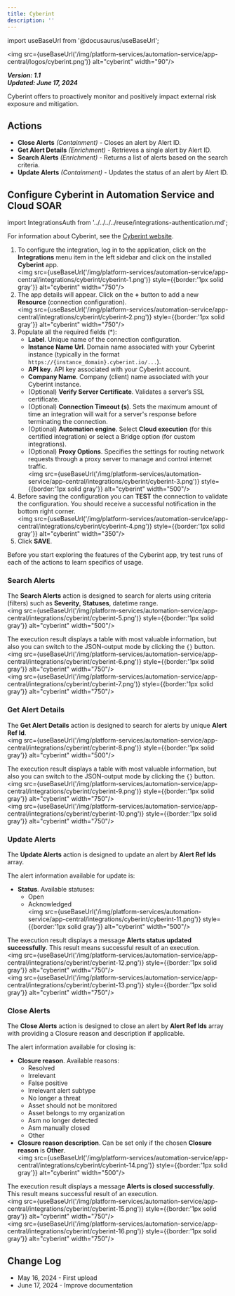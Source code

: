 ```yaml
---
title: Cyberint
description: ''
---
```


import useBaseUrl from '@docusaurus/useBaseUrl';

<img src={useBaseUrl('/img/platform-services/automation-service/app-central/logos/cyberint.png')} alt="cyberint" width="90"/>

***Version: 1.1  
Updated: June 17, 2024***

Cyberint offers to proactively monitor and positively impact external risk exposure and mitigation.

## Actions

* **Close Alerts** *(Containment)* - Closes an alert by Alert ID.
* **Get Alert Details** *(Enrichment)* - Retrieves a single alert by Alert ID.
* **Search Alerts** *(Enrichment)* - Returns a list of alerts based on the search criteria.
* **Update Alerts** *(Containment)* - Updates the status of an alert by Alert ID.

## Configure Cyberint in Automation Service and Cloud SOAR

import IntegrationsAuth from '../../../../reuse/integrations-authentication.md';

<IntegrationsAuth/>

For information about Cyberint, see the [Cyberint website](https://cyberint.com/).

1. To configure the integration, log in to the application, click on the **Integrations** menu item in the left sidebar and click on the installed **Cyberint** app. <br/><img src={useBaseUrl('/img/platform-services/automation-service/app-central/integrations/cyberint/cyberint-1.png')} style={{border:'1px solid gray'}} alt="cyberint" width="750"/>
2. The app details will appear. Click on the **+** button to add a new **Resource** (connection configuration). <br/><img src={useBaseUrl('/img/platform-services/automation-service/app-central/integrations/cyberint/cyberint-2.png')} style={{border:'1px solid gray'}} alt="cyberint" width="750"/>
3. Populate all the required fields (*):
    - **Label**. Unique name of the connection configuration.
    - **Instance Name Url**. Domain name associated with your Cyberint instance (typically in the format `https://{instance_domain}.cyberint.io/...`).
    - **API key**. API key associated with your Cyberint account.
    - **Company Name**. Company (client) name associated with your Cyberint instance.
    - (Optional) **Verify Server Certificate**. Validates a server’s SSL certificate.
    - (Optional) **Connection Timeout (s)**. Sets the maximum amount of time an integration will wait for a server's response before terminating the connection.
    - (Optional) **Automation engine**. Select **Cloud execution** (for this certified integration) or select a Bridge option (for custom integrations).
    - (Optional) **Proxy Options**. Specifies the settings for routing network requests through a proxy server to manage and control internet traffic.<br/><img src={useBaseUrl('/img/platform-services/automation-service/app-central/integrations/cyberint/cyberint-3.png')} style={{border:'1px solid gray'}} alt="cyberint" width="500"/>
4. Before saving the configuration you can **TEST** the connection to validate the configuration. You should receive a successful notification in the bottom right corner.<br/><img src={useBaseUrl('/img/platform-services/automation-service/app-central/integrations/cyberint/cyberint-4.png')} style={{border:'1px solid gray'}} alt="cyberint" width="350"/>
5. Click **SAVE**.

Before you start exploring the features of the Cyberint app, try test runs of each of the actions to learn specifics of usage.

### Search Alerts
The **Search Alerts** action is designed to search for alerts using criteria (filters) such as **Severity**, **Statuses**, datetime range. <br/><img src={useBaseUrl('/img/platform-services/automation-service/app-central/integrations/cyberint/cyberint-5.png')} style={{border:'1px solid gray'}} alt="cyberint" width="500"/>

The execution result displays a table with most valuable information, but also you can switch to the JSON-output mode by clicking the `{}` button. <br/><img src={useBaseUrl('/img/platform-services/automation-service/app-central/integrations/cyberint/cyberint-6.png')} style={{border:'1px solid gray'}} alt="cyberint" width="750"/> <br/><img src={useBaseUrl('/img/platform-services/automation-service/app-central/integrations/cyberint/cyberint-7.png')} style={{border:'1px solid gray'}} alt="cyberint" width="750"/>

### Get Alert Details
The **Get Alert Details** action is designed to search for alerts by unique **Alert Ref Id**. <br/><img src={useBaseUrl('/img/platform-services/automation-service/app-central/integrations/cyberint/cyberint-8.png')} style={{border:'1px solid gray'}} alt="cyberint" width="500"/>

The execution result displays a table with most valuable information, but also you can switch to the JSON-output mode by clicking the `{}` button. <br/><img src={useBaseUrl('/img/platform-services/automation-service/app-central/integrations/cyberint/cyberint-9.png')} style={{border:'1px solid gray'}} alt="cyberint" width="750"/> <br/><img src={useBaseUrl('/img/platform-services/automation-service/app-central/integrations/cyberint/cyberint-10.png')} style={{border:'1px solid gray'}} alt="cyberint" width="750"/>

### Update Alerts
The **Update Alerts** action is designed to update an alert by **Alert Ref Ids** array.

The alert information available for update is:

- **Status**. Available statuses:
  - Open 
  - Acknowledged <br/><img src={useBaseUrl('/img/platform-services/automation-service/app-central/integrations/cyberint/cyberint-11.png')} style={{border:'1px solid gray'}} alt="cyberint" width="500"/>

The execution result displays a message **Alerts status updated successfully**. This result means successful result of an execution. <br/><img src={useBaseUrl('/img/platform-services/automation-service/app-central/integrations/cyberint/cyberint-12.png')} style={{border:'1px solid gray'}} alt="cyberint" width="750"/> <br/><img src={useBaseUrl('/img/platform-services/automation-service/app-central/integrations/cyberint/cyberint-13.png')} style={{border:'1px solid gray'}} alt="cyberint" width="750"/>

### Close Alerts
The **Close Alerts** action is designed to close an alert by **Alert Ref Ids** array with providing a Closure reason and description if applicable.

The alert information available for closing is:

- **Closure reason**. Available reasons: 
  - Resolved 
  - Irrelevant 
  - False positive 
  - Irrelevant alert subtype 
  - No longer a threat 
  - Asset should not be monitored 
  - Asset belongs to my organization 
  - Asm no longer detected 
  - Asm manually closed 
  - Other
- **Closure reason description**. Can be set only if the chosen **Closure reason** is **Other**. <br/><img src={useBaseUrl('/img/platform-services/automation-service/app-central/integrations/cyberint/cyberint-14.png')} style={{border:'1px solid gray'}} alt="cyberint" width="500"/>

The execution result displays a message **Alerts is closed successfully**. This result means successful result of an execution. <br/><img src={useBaseUrl('/img/platform-services/automation-service/app-central/integrations/cyberint/cyberint-15.png')} style={{border:'1px solid gray'}} alt="cyberint" width="750"/> <br/><img src={useBaseUrl('/img/platform-services/automation-service/app-central/integrations/cyberint/cyberint-16.png')} style={{border:'1px solid gray'}} alt="cyberint" width="750"/>

## Change Log

* May 16, 2024 - First upload
* June 17, 2024 - Improve documentation